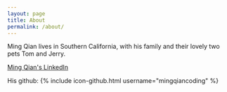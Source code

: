 ```yaml
---
layout: page
title: About
permalink: /about/
---
```


Ming Qian lives in Southern California, with his family and their lovely two pets Tom and Jerry. 

[Ming Qian's LinkedIn](https://www.linkedin.com/in/mingqian)

His github:
{% include icon-github.html username="mingqiancoding" %}
